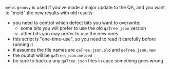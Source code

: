 `meld.groovy` is used if you've made a major update to the QA, and you
want to "meld" the new results with old results
* you need to control which defect bits you want to overwrite:
  * some bits you will prefer to use the old `qaTree.json` version
  * other bits you may prefer to use the new ones
* this script is "one-time-use", so you need to read it carefully before
  running it
* it assumes the file names are `qaTree.json.old` and `qaTree.json.new`
* the ouptut will be `qaTree.json.melded`
* be sure to backup any `qaTree.json` files in case something goes wrong
